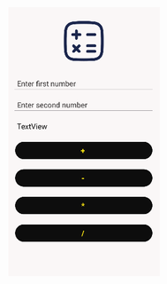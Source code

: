 ![image alt](https://github.com/SoumyaWilsongithub/BegCalc/blob/475825630130ba475b1339df0edceedb682338ce/Screenshot%202025-03-06%20100618.png)

